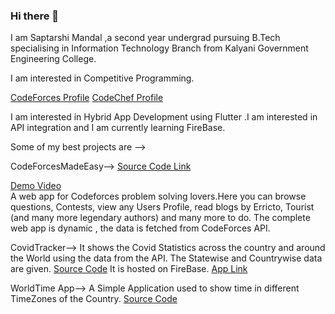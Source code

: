 ### Hi there 👋

I am Saptarshi Mandal ,a second year undergrad pursuing B.Tech specialising in Information Technology Branch from 
Kalyani Government Engineering College.

I am interested in Competitive Programming.

[CodeForces Profile](https://codeforces.com/profile/saptarshi_10)      [CodeChef Profile](https://www.codechef.com/users/saptarshi_25)


I am interested in Hybrid App Development using Flutter .I am interested in API integration and I am currently learning FireBase.

Some of my best projects are -->

CodeForcesMadeEasy-->
[Source Code Link](https://github.com/saptarshiweb/codeforcesmadeeasybysaptarshi)

[Demo Video](https://drive.google.com/drive/folders/1kUEA00PzSevRxkvlyL2BwHdJGfuV2vUE?usp=sharing)                          
A web app for Codeforces problem solving lovers.Here you can browse questions, Contests, 
view any Users Profile, read blogs by Erricto, Tourist (and many more legendary authors)  and many more to do. 
The complete web app is dynamic , the data is fetched from CodeForces API.









CovidTracker--> It shows the Covid Statistics across the country and around the World using the data from the
API. The Statewise and Countrywise data are given.       [Source Code](https://github.com/saptarshiweb/CovidTracker)
It is hosted on FireBase.       [App Link](https://covidtracker-6d1e3.web.app/#/)



WorldTime App--> A Simple Application used to show time in different TimeZones of the Country.
[Source Code](https://github.com/saptarshiweb/Worldtime)

